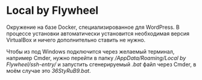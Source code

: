 # Local by Flywheel

Окружение на базе Docker, специализированное для WordPress. В процессе установки автоматически установится необходимая версия VirtualBox и ничего дополнительно ставить не нужно.

Чтобы из под Windows подключится через желаемый терминал, например Cmder, нужно перейти в папку */AppData/Roaming/Local by Flywheel/ssh-entry/* и запустить сгенерируемый *.bat* файл через Cmder, в моём случае это *36StyRuB9.bat*.